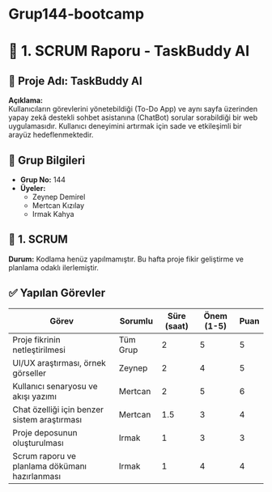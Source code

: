 # Grup144-bootcamp

# 🚀 1. SCRUM Raporu - TaskBuddy AI

## 📌 Proje Adı: TaskBuddy AI
**Açıklama:**  
Kullanıcıların görevlerini yönetebildiği (To-Do App) ve aynı sayfa üzerinden yapay zekâ destekli sohbet asistanına (ChatBot) sorular sorabildiği bir web uygulamasıdır. Kullanıcı deneyimini artırmak için sade ve etkileşimli bir arayüz hedeflenmektedir.

## 👥 Grup Bilgileri

- **Grup No:** 144
- **Üyeler:**
  - Zeynep Demirel
  - Mertcan Kızılay
  - Irmak Kahya

## 📅 1. SCRUM 
**Durum:** Kodlama henüz yapılmamıştır. Bu hafta proje fikir geliştirme ve planlama odaklı ilerlemiştir.

## ✅ Yapılan Görevler

| Görev | Sorumlu | Süre (saat) | Önem (1-5) | Puan |
|------|----------|--------------|------------|------|
| Proje fikrinin netleştirilmesi | Tüm Grup | 2 | 5 | 5 |
| UI/UX araştırması, örnek görseller | Zeynep | 2 | 4 | 5 |
| Kullanıcı senaryosu ve akışı yazımı | Mertcan| 2 | 5 | 6 |
| Chat özelliği için benzer sistem araştırması | Mertcan | 1.5 | 3 | 4 |
| Proje deposunun oluşturulması |Irmak| 1 | 3 | 3 |
| Scrum raporu ve planlama dökümanı hazırlanması | Irmak | 1 | 4 | 4 |


